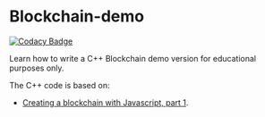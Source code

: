 # Blockchain-demo

[![Codacy Badge](https://api.codacy.com/project/badge/Grade/3f8150da8d7a40d69e7797a7547a4c51)](https://www.codacy.com/app/josokw/Blockchain-demo?utm_source=github.com&amp;utm_medium=referral&amp;utm_content=josokw/Blockchain-demo&amp;utm_campaign=Badge_Grade)

Learn how to write a C++ Blockchain demo version for educational purposes only.

The C++ code is based on:

+ [Creating a blockchain with Javascript, part 1](https://www.youtube.com/watch?v=zVqczFZr124).
